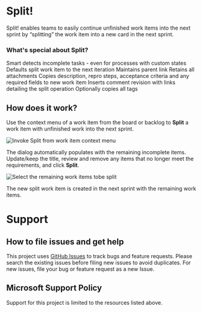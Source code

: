 # Split! 

Split! enables teams to easily continue unfinished work items into the next sprint by “splitting” the work item into a new card in the next sprint.

### What's special about Split?
Smart detects incomplete tasks - even for processes with custom states
Defaults split work item to the next iteration
Maintains parent link
Retains all attachments
Copies description, repro steps, acceptance criteria and any required fields to new work item
Inserts comment revision with links detailing the split operation
Optionally copies all tags

## How does it work? 
Use the context menu of a work item from the board or backlog to **Split** a work item with unfinished work into the next sprint.

![Invoke Split from work item context menu](/img/split-contextmenu.png "Context Menu")

The dialog automatically populates with the remaining incomplete items.
Update/keep the title, review and remove any items that no longer meet the requirements, and click **Split**.

![Select the remaining work items tobe split](/img/split-dialog.png "Dialog")

The new split work item is created in the next sprint with the remaining work items.

# Support

## How to file issues and get help

This project uses [GitHub Issues](https://github.com/microsoft/azure-boards-split/issues) to track bugs and feature requests. Please search the existing issues before filing new issues to avoid duplicates. For new issues, file your bug or feature request as a new Issue. 

## Microsoft Support Policy
Support for this project is limited to the resources listed above.

